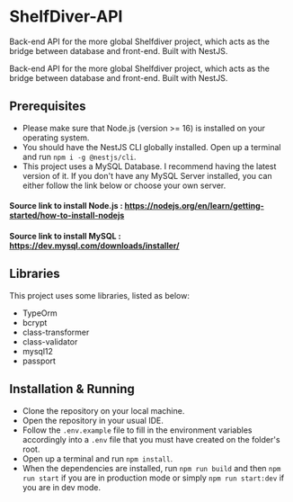 # ShelfDiver-API
Back-end API for the more global Shelfdiver project, which acts as the bridge between database and front-end. Built with NestJS.

Back-end API for the more global Shelfdiver project, which acts as the bridge between database and front-end. Built with NestJS.

## Prerequisites


- Please make sure that Node.js (version >= 16) is installed on your operating system.
- You should have the NestJS CLI globally installed. Open up a terminal and run `npm i -g @nestjs/cli`.
- This project uses a MySQL Database. I recommend having the latest version of it. If you don't have any MySQL Server installed, you can either follow the link below or choose your own server.


#### Source link to install Node.js : https://nodejs.org/en/learn/getting-started/how-to-install-nodejs
#### Source link to install MySQL : https://dev.mysql.com/downloads/installer/

## Libraries

This project uses some libraries, listed as below:
* TypeOrm
* bcrypt
* class-transformer
* class-validator
* mysql12
* passport

## Installation & Running

- Clone the repository on your local machine.
- Open the repository in your usual IDE.
- Follow the `.env.example` file to fill in the environment variables accordingly into a `.env` file that you must have created on the folder's root.
- Open up a terminal and run `npm install`.
- When the dependencies are installed, run `npm run build` and then `npm run start` if you are in production mode or simply `npm run start:dev` if you are in dev mode.
